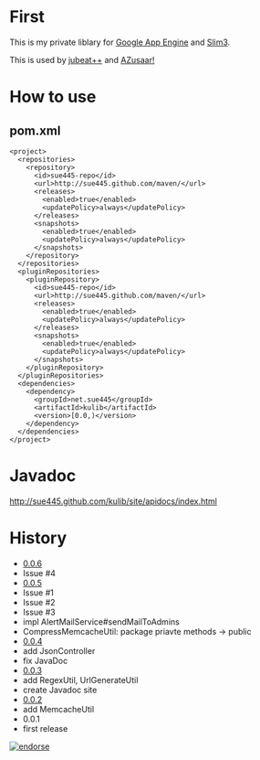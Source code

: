 # First
This is my private liblary for [Google App Engine](http://code.google.com/intl/en/appengine/) and [Slim3](https://sites.google.com/site/slim3appengine/).

This is used by [jubeat++](http://jubeatplusplus.appspot.com/) and [AZusaar!](http://azusaar.appspot.com/)

# How to use
## pom.xml
    <project>
      <repositories>
        <repository>
          <id>sue445-repo</id>
          <url>http://sue445.github.com/maven/</url>
          <releases>
            <enabled>true</enabled>
            <updatePolicy>always</updatePolicy>
          </releases>
          <snapshots>
            <enabled>true</enabled>
            <updatePolicy>always</updatePolicy>
          </snapshots>
        </repository>
      </repositories>
      <pluginRepositories>
        <pluginRepository>
          <id>sue445-repo</id>
          <url>http://sue445.github.com/maven/</url>
          <releases>
            <enabled>true</enabled>
            <updatePolicy>always</updatePolicy>
          </releases>
          <snapshots>
            <enabled>true</enabled>
            <updatePolicy>always</updatePolicy>
          </snapshots>
        </pluginRepository>
      </pluginRepositories>
      <dependencies>
        <dependency>
          <groupId>net.sue445</groupId>
          <artifactId>kulib</artifactId>
          <version>[0.0,)</version>
        </dependency>
      </dependencies>
    </project>

# Javadoc
http://sue445.github.com/kulib/site/apidocs/index.html

# History
* [0.0.6]()
 * Issue #4
* [0.0.5](https://github.com/sue445/kulib/commit/6494683a371b7bea53a8972528ea84070fecc538)
 * Issue #1
 * Issue #2
 * Issue #3
 * impl AlertMailService#sendMailToAdmins
 * CompressMemcacheUtil: package priavte methods -> public
* [0.0.4](https://github.com/sue445/kulib/commit/5192c5636d08d67e5b193e0f0af113dd2f45edc7)
 * add JsonController
 * fix JavaDoc
* [0.0.3](https://github.com/sue445/kulib/commit/0a956220db35fef8124af3246d2e533198ee6dcd)
 * add RegexUtil, UrlGenerateUtil
 * create Javadoc site
* [0.0.2](https://github.com/sue445/kulib/commit/442d2612a7a42f7a7e416b0bf9ff8a4bbbe7e4d9)
 * add MemcacheUtil
* 0.0.1
 * first release

[![endorse](http://api.coderwall.com/sue445/endorsecount.png)](http://coderwall.com/sue445)
